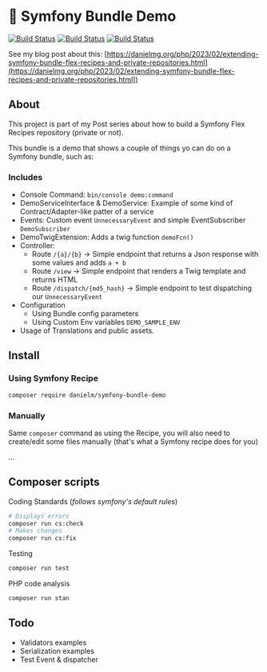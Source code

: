 # 🚀 Symfony Bundle Demo

[![Build Status](https://github.com/danielm/symfony-bundle-demo/workflows/Tests/badge.svg)](https://github.com/danielm/symfony-bundle-demo/actions/workflows/tests.yml)
[![Build Status](https://github.com/danielm/symfony-bundle-demo/workflows/PHPCsFixer/badge.svg)](https://github.com/danielm/symfony-bundle-demo/actions/workflows/php-cs-fixer.yml)
[![Build Status](https://github.com/danielm/symfony-bundle-demo/workflows/PHPStan/badge.svg)](https://github.com/danielm/symfony-bundle-demo/actions/workflows/php-stan.yml)

See my blog post about this:
[https://danielmg.org/php/2023/02/extending-symfony-bundle-flex-recipes-and-private-repositories.html](https://danielmg.org/php/2023/02/extending-symfony-bundle-flex-recipes-and-private-repositories.html])

## About

This project is part  of my Post series about how to build a Symfony Flex Recipes repository (private or not).

This bundle is a demo that shows a couple of things yo can do on a Symfony bundle, such as:

### Includes
- Console Command: `bin/console demo:command`
- DemoServiceInterface & DemoService: Example of some kind of Contract/Adapter-like patter of a service
- Events: Custom event `UnnecessaryEvent` and simple EventSubscriber `DemoSubscriber`
- DemoTwigExtension: Adds a twig function `demoFcn()`
- Controller:
  - Route `/{a}/{b}` -> Simple endpoint that returns a Json response with some values and adds `a + b`
  - Route `/view` -> Simple endpoint that renders a Twig template and returns HTML
  - Route `/dispatch/{md5_hash}` -> Simple endpoint to test dispatching our `UnnecessaryEvent` 
- Configuration
  - Using Bundle config parameters
  - Using Custom Env variables `DEMO_SAMPLE_ENV`
- Usage of Translations and public assets.

## Install

### Using Symfony Recipe

```bash
composer require danielm/symfony-bundle-demo
```

### Manually
Same `composer` command as using the Recipe, you will also need to create/edit some files manually (that's what a Symfony recipe does for you)

...

## Composer scripts
Coding Standards (*follows symfony's default rules*)
```bash
# Displays errors
composer run cs:check
# Makes changes
composer run cs:fix
```
Testing
```bash
composer run test
```
PHP code analysis 
```bash
composer run stan
```

## Todo
- Validators examples
- Serialization examples
- Test Event & dispatcher
